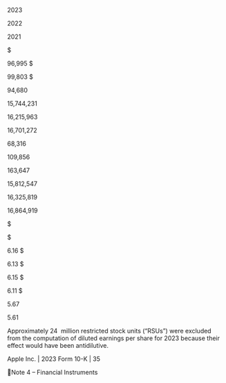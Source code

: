 2023

2022

2021

$

96,995  $

99,803  $

94,680

15,744,231

16,215,963

16,701,272

68,316

109,856

163,647

15,812,547

16,325,819

16,864,919

$

$

6.16  $

6.13  $

6.15  $

6.11  $

5.67

5.61

Approximately  24  million  restricted  stock  units  (“RSUs”)  were  excluded  from  the  computation  of  diluted  earnings  per  share  for
2023 because their effect would have been antidilutive.

Apple Inc. | 2023 Form 10-K | 35

Note 4 – Financial Instruments